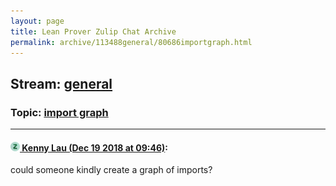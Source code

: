 ```yaml
---
layout: page
title: Lean Prover Zulip Chat Archive 
permalink: archive/113488general/80686importgraph.html
---
```


## Stream: [general](index.html)
### Topic: [import graph](80686importgraph.html)

---

#### [![Click to go to Zulip](../../assets/img/zulip2.png) Kenny Lau (Dec 19 2018 at 09:46)](https://leanprover.zulipchat.com/#narrow/stream/113488-general/topic/import%20graph/near/152167877):
could someone kindly create a graph of imports?

